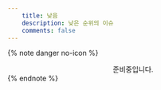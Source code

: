 ```yaml
---
    title: 낮음
    description: 낮은 순위의 이슈
    comments: false
---
```


{% note danger no-icon %}
<center>준비중입니다.</center>
{% endnote %}